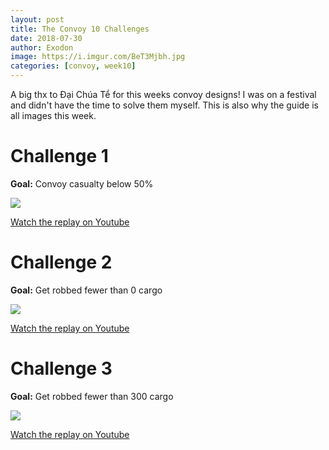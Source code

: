 ```yaml
---
layout: post
title: The Convoy 10 Challenges
date: 2018-07-30
author: Exodon
image: https://i.imgur.com/BeT3Mjbh.jpg
categories: [convoy, week10]
---
```


A big thx to Đại Chúa Tể for this weeks convoy designs! I was on a festival and didn't have the time to solve them myself. This is also why the guide is all images this week.

# Challenge 1

**Goal:** Convoy casualty below 50%

![](https://i.imgur.com/Ss7rolcl.png)

[Watch the replay on Youtube](https://www.youtube.com/watch?v=YmNT85kbEhc)

# Challenge 2

**Goal:** Get robbed fewer than 0 cargo

![](https://i.imgur.com/UMPoArKl.png)

[Watch the replay on Youtube](https://www.youtube.com/watch?v=qBXWKYkYuSQ)

# Challenge 3

**Goal:** Get robbed fewer than 300 cargo

![](https://i.imgur.com/09vOjCOl.png)

[Watch the replay on Youtube](https://www.youtube.com/watch?v=9RB5pGxGIRQ)

